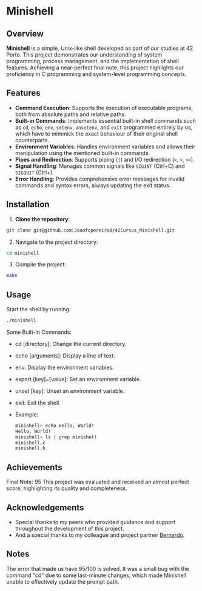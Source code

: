 # Minishell

## Overview

**Minishell** is a simple, Unix-like shell developed as part of our studies at 42 Porto. This project demonstrates our understanding of system programming, process management, and the implementation of shell features. Achieving a near-perfect final note, this project highlights our proficiency in C programming and system-level programming concepts.

## Features

- **Command Execution**: Supports the execution of executable programs, both from absolute paths and relative paths.
- **Built-in Commands**: Implements essential built-in shell commands such as `cd`, `echo`, `env`, `setenv`, `unsetenv`, and `exit` programmed entirely by us, which have to mimmick the exact behaviour of their original shell counterparts.
- **Environment Variables**: Handles environment variables and allows their manipulation using the mentioned built-in commands.
- **Pipes and Redirection**: Supports piping (`|`) and I/O redirection (`<`, `>`, `>>`).
- **Signal Handling**: Manages common signals like `SIGINT` (Ctrl+C) and `SIGQUIT` (Ctrl+\).
- **Error Handling**: Provides comprehensive error messages for invalid commands and syntax errors, always updating the exit status.

## Installation

1. **Clone the repository**:
  ```bash
  git clone git@github.com:Joaofcpereira8/42Cursus_Minishell.git
  ```
2. Navigate to the project directory:
  ```bash
  cd minishell
  ```
3. Compile the project:
  ```bash
  make
  ```

## Usage
Start the shell by running:

  ```bash
  ./minishell
  ```

Some Built-in Commands:

- cd [directory]: Change the current directory.
- echo [arguments]: Display a line of text.
- env: Display the environment variables.
- export [key]=[value]: Set an environment variable.
- unset [key]: Unset an environment variable.
- exit: Exit the shell.

- Example:
  ```bash
  minishell> echo Hello, World!
  Hello, World!
  minishell> ls | grep minishell
  minishell.c
  minishell.h
  ```

## Achievements
Final Note: 95
This project was evaluated and received an almost perfect score, highlighting its quality and completeness.

## Acknowledgements
- Special thanks to my peers who provided guidance and support throughout the development of this project.
- And a special thanks to my colleague and project partner <a href="https://github.com/berestv" target="_blank">Bernardo</a>.

## Notes
The error that made us have 95/100 is solved. It was a small bug with the command "cd" due to some last-minute changes, which made Minishell unable to effectively update the prompt path.
